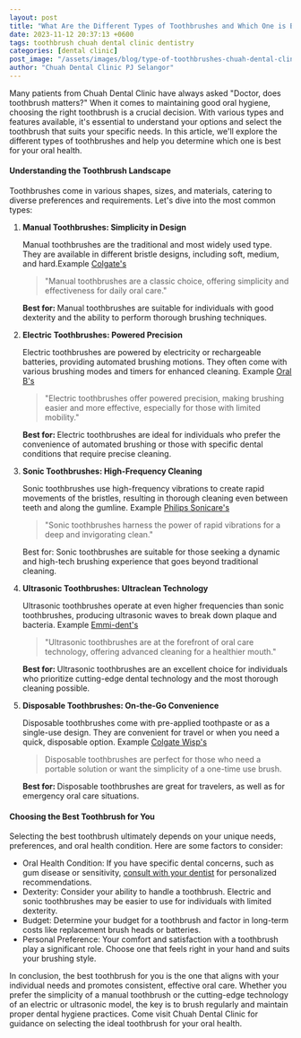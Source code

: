 ```yaml
---
layout: post
title: "What Are the Different Types of Toothbrushes and Which One is Best?"
date: 2023-11-12 20:37:13 +0600
tags: toothbrush chuah dental clinic dentistry
categories: [dental clinic]
post_image: "/assets/images/blog/type-of-toothbrushes-chuah-dental-clinic-pj.png"
author: "Chuah Dental Clinic PJ Selangor"
---
```


<p>Many patients from Chuah Dental Clinic have always asked "Doctor, does toothbrush matters?"
When it comes to maintaining good oral hygiene, choosing the right toothbrush is a crucial decision. With various types and features available, it's essential to understand your options and select the toothbrush that suits your specific needs. In this article, we'll explore the different types of toothbrushes and help you determine which one is best for your oral health.</p>

<h4>Understanding the Toothbrush Landscape</h4>
<p>Toothbrushes come in various shapes, sizes, and materials, catering to diverse preferences and requirements. Let's dive into the most common types:

<ol>
<li><b>Manual Toothbrushes: Simplicity in Design</b></li>
<p>Manual toothbrushes are the traditional and most widely used type. They are available in different bristle designs, including soft, medium, and hard.Example <a href="https://www.colgate.com/en-us/products/toothbrush">Colgate's</a>
<blockquote class="blockquote single-quote">
<p>"Manual toothbrushes are a classic choice, offering simplicity and effectiveness for daily oral care."</p>
</blockquote>
<b>Best for: </b> Manual toothbrushes are suitable for individuals with good dexterity and the ability to perform thorough brushing techniques.</p>

<li><b>Electric Toothbrushes: Powered Precision</b></li>
<p>Electric toothbrushes are powered by electricity or rechargeable batteries, providing automated brushing motions. They often come with various brushing modes and timers for enhanced cleaning.
Example <a href="https://oralb.com/en-us/products/compare/electric-toothbrushes">Oral B's</a>
<blockquote class="blockquote single-quote">
<p>"Electric toothbrushes offer powered precision, making brushing easier and more effective, especially for those with limited mobility."</p>
</blockquote>
<b>Best for: </b> Electric toothbrushes are ideal for individuals who prefer the convenience of automated brushing or those with specific dental conditions that require precise cleaning.</p>

<li><b>Sonic Toothbrushes: High-Frequency Cleaning</b></li>
<p>Sonic toothbrushes use high-frequency vibrations to create rapid movements of the bristles, resulting in thorough cleaning even between teeth and along the gumline.
Example <a href="https://www.philips.com.my/c-m-pe/electric-toothbrushes">Philips Sonicare's</a>
<blockquote class="blockquote single-quote">
<p>"Sonic toothbrushes harness the power of rapid vibrations for a deep and invigorating clean."</p></blockquote>
Best for: Sonic toothbrushes are suitable for those seeking a dynamic and high-tech brushing experience that goes beyond traditional cleaning.</p>

<li><b>Ultrasonic Toothbrushes: Ultraclean Technology</b></li>
<p>Ultrasonic toothbrushes operate at even higher frequencies than sonic toothbrushes, producing ultrasonic waves to break down plaque and bacteria.
Example <a href="https://www.emmi-dent.com/c/Ultrasonic-toothbrushes/">Emmi-dent's</a>
<blockquote class="blockquote single-quote">"Ultrasonic toothbrushes are at the forefront of oral care technology, offering advanced cleaning for a healthier mouth."</blockquote>
<b>Best for: </b> Ultrasonic toothbrushes are an excellent choice for individuals who prioritize cutting-edge dental technology and the most thorough cleaning possible.
</p>

<li><b>Disposable Toothbrushes: On-the-Go Convenience</b></li>
<p>Disposable toothbrushes come with pre-applied toothpaste or as a single-use design. They are convenient for travel or when you need a quick, disposable option.
Example <a href="https://www.colgate.com/en-us/products/toothbrush/ow-wisp">Colgate Wisp's</a>
<blockquote class="blockquote single-quote">
<p>Disposable toothbrushes are perfect for those who need a portable solution or want the simplicity of a one-time use brush.</p></blockquote>
<b>Best for: </b> Disposable toothbrushes are great for travelers, as well as for emergency oral care situations.</p>

</ol>

<h4>Choosing the Best Toothbrush for You</h4>
<p>
Selecting the best toothbrush ultimately depends on your unique needs, preferences, and oral health condition. Here are some factors to consider:</p>

<ul><p>
  <li>Oral Health Condition: If you have specific dental concerns, such as gum disease or sensitivity, <a href="{{ '/general-dentistry-with-chuah-dental-clinic.html' | relative_url }}">consult with your dentist</a> for personalized recommendations.</li>
  <li>Dexterity: Consider your ability to handle a toothbrush. Electric and sonic toothbrushes may be easier to use for individuals with limited dexterity.</li>
  <li>Budget: Determine your budget for a toothbrush and factor in long-term costs like replacement brush heads or batteries.</li>
  <li>Personal Preference: Your comfort and satisfaction with a toothbrush play a significant role. Choose one that feels right in your hand and suits your brushing style.</li>
  </p>
</ul>


<p>In conclusion, the best toothbrush for you is the one that aligns with your individual needs and promotes consistent, effective oral care. Whether you prefer the simplicity of a manual toothbrush or the cutting-edge technology of an electric or ultrasonic model, the key is to brush regularly and maintain proper dental hygiene practices. Come visit Chuah Dental Clinic for guidance on selecting the ideal toothbrush for your oral health.</p>
